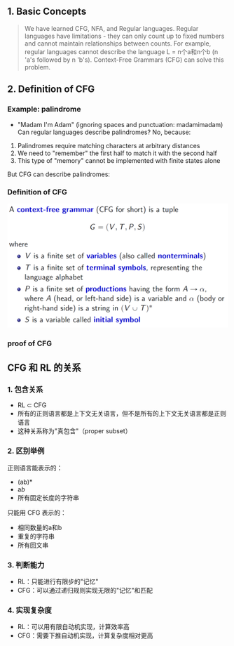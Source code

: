 ## 1. Basic Concepts

> We have learned CFG, NFA, and Regular languages. Regular languages have limitations - they can only count up to fixed numbers and cannot maintain relationships between counts. For example, regular languages cannot describe the language L = n个a和n个b (n 'a's followed by n 'b's). Context-Free Grammars (CFG) can solve this problem.

## 2. Definition of CFG

### Example: palindrome
- "Madam I'm Adam" (ignoring spaces and punctuation: madamimadam)
Can regular languages describe palindromes? No, because:
1. Palindromes require matching characters at arbitrary distances
2. We need to "remember" the first half to match it with the second half
3. This type of "memory" cannot be implemented with finite states alone

But CFG can describe palindromes:

### Definition of CFG
![definition](image-6.png)


### proof of CFG













## CFG 和 RL 的关系

### 1. 包含关系
- RL ⊂ CFG
- 所有的正则语言都是上下文无关语言，但不是所有的上下文无关语言都是正则语言
- 这种关系称为"真包含"（proper subset）

### 2. 区别举例
正则语言能表示的：
- (ab)* 
- a*b*
- 所有固定长度的字符串

只能用 CFG 表示的：
- 相同数量的a和b
- 重复的字符串
- 所有回文串

### 3. 判断能力
- RL：只能进行有限步的"记忆"
- CFG：可以通过递归规则实现无限的"记忆"和匹配

### 4. 实现复杂度
- RL：可以用有限自动机实现，计算效率高
- CFG：需要下推自动机实现，计算复杂度相对更高
